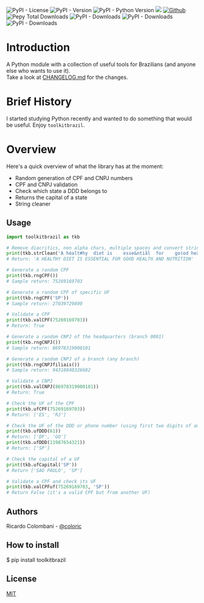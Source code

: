 ![PyPI - License](https://img.shields.io/pypi/l/toolkitbrazil)
![PyPI - Version](https://img.shields.io/pypi/v/toolkitbrazil)
![PyPI - Python Version](https://img.shields.io/pypi/pyversions/toolkitbrazil)
![](https://img.shields.io/badge/Latest%20Release-Oct%2012,%202025-blue)
[![Github](https://img.shields.io/badge/github-toolkit--brazil-blue)](https://github.com/coloric/toolkitbrazil)
<br>
![Pepy Total Downloads](https://img.shields.io/pepy/dt/toolkitbrazil)
![PyPI - Downloads](https://img.shields.io/pypi/dd/toolkitbrazil)
![PyPI - Downloads](https://img.shields.io/pypi/dw/toolkitbrazil)
![PyPI - Downloads](https://img.shields.io/pypi/dm/toolkitbrazil)


# Introduction

A Python module with a collection of useful tools for Brazilians (and anyone else who wants to use it). <br>
Take a look at [CHANGELOG.md](https://github.com/coloric/toolkitbrazil/CHANGELOG.md) for the changes.


# Brief History
I started studying Python recently and wanted to do something that would be useful. Enjoy `toolkitbrazil`.


# Overview

Here's a quick overview of what the library has at the moment:

- Random generation of CPF and CNPJ numbers
- CPF and CNPJ validation
- Check which state a DDD belongs to
- Returns the capital of a state
- String cleaner

## Usage

```python
import toolkitbrazil as tkb

# Remove diacritics, non alpha chars, multiple spaces and convert string to upper case
print(tkb.strClean('A héalt#hy  dìet is    esse&ntiãl  for    go(od heàlth and    nutrition  '))
# Return: 'A HEALTHY DIET IS ESSENTIAL FOR GOOD HEALTH AND NUTRITION'

# Generate a random CPF
print(tkb.rngCPF())
# Sample return: 75269169703

# Generate a random CPF of specific UF
print(tkb.rngCPF('SP'))
# Sample return: 27039729890

# Validate a CPF
print(tkb.valCPF(75269169703))
# Return: True

# Generate a random CNPJ of the headquarters (branch 0001)
print(tkb.rngCNPJ())
# Sample return: 86978319000101

# Generate a random CNPJ of a branch (any branch)
print(tkb.rngCNPJfiliais())
# Sample return: 94318840326682

# Validate a CNPJ
print(tkb.valCNPJ(86978319000101))
# Return: True

# Check the UF of the CPF
print(tkb.ufCPF(75269169703))
# Return: ['ES', 'RJ']

# Check the UF of the DDD or phone number (using first two digits of any number)
print(tkb.ufDDD(61))
# Return: ['DF', 'GO']
print(tkb.ufDDD(11987654321))
# Return: ['SP']

# Check the capital of a UF
print(tkb.ufCapital('SP'))
# Return ['SAO PAULO', 'SP']

# Validate a CPF and check its UF
print(tkb.valCPFuf(75269169703, 'SP'))
# Return False (it's a valid CPF but from another UF)
```

## Authors

Ricardo Colombani - [@coloric](https://www.github.com/coloric)


## How to install

$ pip install toolkitbrazil


## License

[MIT](https://choosealicense.com/licenses/mit/)